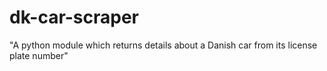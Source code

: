 dk-car-scraper
==============

"A python module which returns details about a Danish car from its license plate number"
